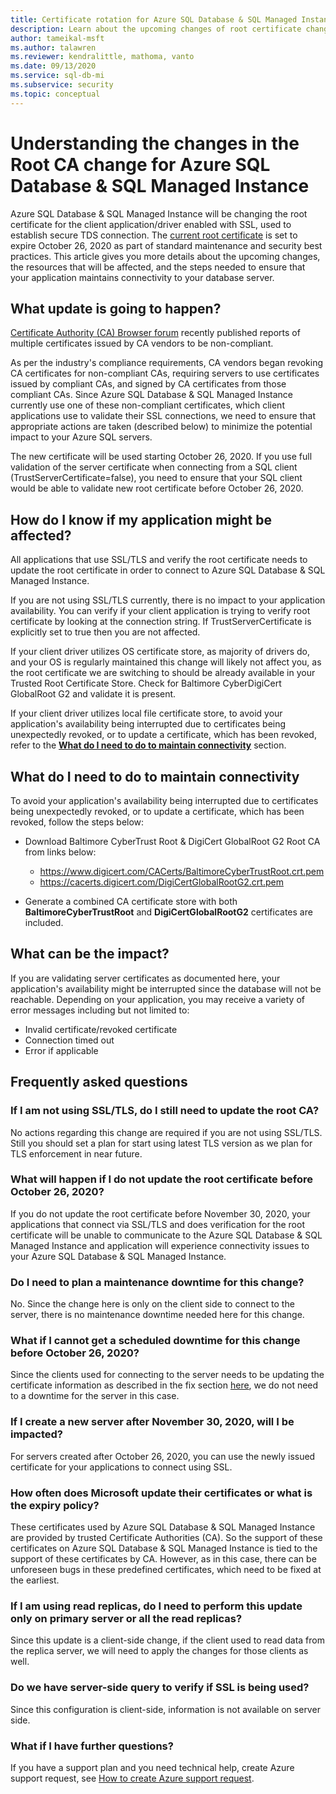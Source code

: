 ```yaml
---
title: Certificate rotation for Azure SQL Database & SQL Managed Instance
description: Learn about the upcoming changes of root certificate changes that will affect Azure SQL Database and Azure SQL Managed Instance
author: tameikal-msft
ms.author: talawren
ms.reviewer: kendralittle, mathoma, vanto
ms.date: 09/13/2020
ms.service: sql-db-mi
ms.subservice: security
ms.topic: conceptual
---
```


# Understanding the changes in the Root CA change for Azure SQL Database & SQL Managed Instance

Azure SQL Database & SQL Managed Instance will be changing the root certificate for the client application/driver enabled with SSL, used to establish secure TDS connection. The [current root certificate](https://www.digicert.com/CACerts/BaltimoreCyberTrustRoot.crt.pem) is set to expire October 26, 2020 as part of standard maintenance and security best practices. This article gives you more details about the upcoming changes, the resources that will be affected, and the steps needed to ensure that your application maintains connectivity to your database server.

## What update is going to happen?

[Certificate Authority (CA) Browser forum](https://cabforum.org/) recently published reports of multiple certificates issued by CA vendors to be non-compliant.

As per the industry's compliance requirements, CA vendors began revoking CA certificates for non-compliant CAs, requiring servers to use certificates issued by compliant CAs, and signed by CA certificates from those compliant CAs. Since Azure SQL Database & SQL Managed Instance currently use one of these non-compliant certificates, which client applications use to validate their SSL connections, we need to ensure that appropriate actions are taken (described below) to minimize the potential impact to your Azure SQL servers.

The new certificate will be used starting October 26, 2020. If you use full validation of the server certificate when connecting from a SQL client (TrustServerCertificate=false), you need to ensure that your SQL client would be able to validate new root certificate before October 26, 2020.

## How do I know if my application might be affected?

All applications that use SSL/TLS and verify the root certificate needs to update the root certificate in order to connect to Azure SQL Database & SQL Managed Instance. 

If you are not using SSL/TLS currently, there is no impact to your application availability. You can verify if your client application is trying to verify root certificate by looking at the connection string. If TrustServerCertificate is explicitly set to true then you are not affected.

If your client driver utilizes OS certificate store, as majority of drivers do, and your OS is regularly maintained this change will likely not affect you, as the root certificate we are switching to should be already available in your Trusted Root Certificate Store. Check for Baltimore CyberDigiCert GlobalRoot G2 and validate it is present.

If your client driver utilizes local file certificate store, to avoid your application's availability being interrupted due to certificates being unexpectedly revoked, or to update a certificate, which has been revoked, refer to the [**What do I need to do to maintain connectivity**](./ssl-root-certificate-expiring.md#what-do-i-need-to-do-to-maintain-connectivity) section.

## What do I need to do to maintain connectivity

To avoid your application's availability being interrupted due to certificates being unexpectedly revoked, or to update a certificate, which has been revoked, follow the steps below:

*   Download Baltimore CyberTrust Root & DigiCert GlobalRoot G2 Root CA from links below:
    *   https://www.digicert.com/CACerts/BaltimoreCyberTrustRoot.crt.pem
    *   https://cacerts.digicert.com/DigiCertGlobalRootG2.crt.pem

*   Generate a combined CA certificate store with both **BaltimoreCyberTrustRoot** and **DigiCertGlobalRootG2** certificates are included.

## What can be the impact?
If you are validating server certificates as documented here, your application's availability might be interrupted since the database will not be reachable. Depending on your application, you may receive a variety of error messages including but not limited to:
*	Invalid certificate/revoked certificate
*	Connection timed out
*	Error if applicable

## Frequently asked questions

### If I am not using SSL/TLS, do I still need to update the root CA?
No actions regarding this change are required if you are not using SSL/TLS. Still you should set a plan for start using latest TLS version as we plan for TLS enforcement in near future.

### What will happen if I do not update the root certificate before October 26, 2020?
If you do not update the root certificate before November 30, 2020, your applications that connect via SSL/TLS and does verification for the root certificate will be unable to communicate to the Azure SQL Database & SQL Managed Instance and application will experience connectivity issues to your Azure SQL Database & SQL Managed Instance.

### Do I need to plan a maintenance downtime for this change?<BR>
No. Since the change here is only on the client side to connect to the server, there is no maintenance downtime needed here for this change.

### What if I cannot get a scheduled downtime for this change before October 26, 2020?
Since the clients used for connecting to the server needs to be updating the certificate information as described in the fix section [here](./ssl-root-certificate-expiring.md#what-do-i-need-to-do-to-maintain-connectivity), we do not need to a downtime for the server in this case.

### If I create a new server after November 30, 2020, will I be impacted?
For servers created after October 26, 2020, you can use the newly issued certificate for your applications to connect using SSL.

### How often does Microsoft update their certificates or what is the expiry policy?
These certificates used by Azure SQL Database & SQL Managed Instance are provided by trusted Certificate Authorities (CA). So the support of these certificates on Azure SQL Database & SQL Managed Instance is tied to the support of these certificates by CA. However, as in this case, there can be unforeseen bugs in these predefined certificates, which need to be fixed at the earliest.

### If I am using read replicas, do I need to perform this update only on primary server or all the read replicas?
Since this update is a client-side change, if the client used to read data from the replica server, we will need to apply the changes for those clients as well. 

### Do we have server-side query to verify if SSL is being used?
Since this configuration is client-side, information is not available on server side.

### What if I have further questions?
If you have a support plan and you need technical help, create Azure support request, see [How to create Azure support request](/azure/azure-portal/supportability/how-to-create-azure-support-request).
